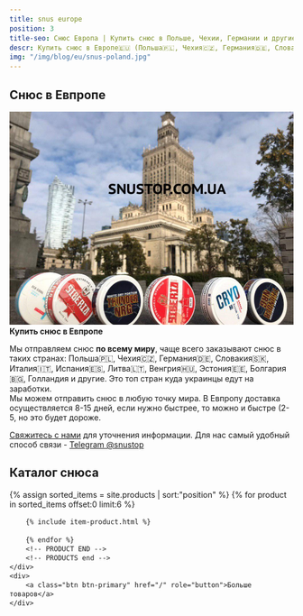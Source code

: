 ```yaml
---
title: snus europe
position: 3
title-seo: Снюс Европа | Купить снюс в Польше, Чехии, Германии и другие
descr: Купить снюс в Европе🇪🇺 (Польша🇵🇱, Чехия🇨🇿, Германия🇩🇪, Словакия🇸🇰, Италия🇮🇹, Испания🇪🇸, Литва🇱🇹, Венгрия🇭🇺, Эстония🇪🇪, Болгария🇧🇬, Голландия и другие).
img: "/img/blog/eu/snus-poland.jpg"
---
```


<section class="mb-4">
	<h1>Снюс в Евпропе</h1>
	<div class="row">
		<div class="col-md-7">
			<img class="img-fluid" src="/img/blog/eu/snus-poland.jpg" alt="Snus Poland (Snus Warsaw)">
		</div>
		<div class="col-md-5">
			<strong>Купить снюс в Евпропе</strong>
			<p>Мы отправляем снюс <b>по всему миру</b>, чаще всего заказывают снюс в таких странах: Польша🇵🇱, Чехия🇨🇿, Германия🇩🇪, Словакия🇸🇰, Италия🇮🇹, Испания🇪🇸, Литва🇱🇹, Венгрия🇭🇺, Эстония🇪🇪, Болгария🇧🇬, Голландия и другие. Это топ стран куда украинцы едут на заработки.<br>
			Мы можем отправить снюс в любую точку мира. В Евпропу доставка осуществляется 8-15 дней, если нужно быстрее, то можно и быстре (2-5, но это будет дороже.</p>
			<p><a href="#contactModal" data-toggle="modal" data-target="#contactModal">Свяжитесь с нами</a> для уточнения информации. Для нас самый удобный способ связи - <a href="//t.me/snustop" target="_blank" title="Telegram"><i class="icon-telegram"></i>Telegram @snustop</a></p>
		</div>
	</div>
</section>

<section class="mb-4">
	<h2>Каталог снюса</h2>
	<div class="row">
		<!-- PRODUCTS start -->
		<!-- PRODUCT START -->
		{% assign sorted_items = site.products | sort:"position" %}
		{% for product in sorted_items offset:0 limit:6 %}
		
		{% include item-product.html %}

		{% endfor %}
		<!-- PRODUCT END -->
		<!-- PRODUCTS end -->
	</div>
	<div>
		<a class="btn btn-primary" href="/" role="button">Больше товаров</a>
	</div>
</section>

